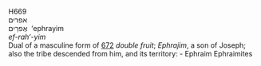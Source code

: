 <body>
  <p>H669<br>  אפרים  <br> אֶפרַיִם  ‎  ‘ephrayim  <br><i>ef-rah‘-yim </i><br>Dual of a masculine form of <a href="h0672.htm">672</a>  <i>double</i> <i>fruit</i>; <i>Ephrajim</i>, a son of Joseph; also the tribe descended from him, and its territory: - Ephraim Ephraimites<br></p>
 </body>